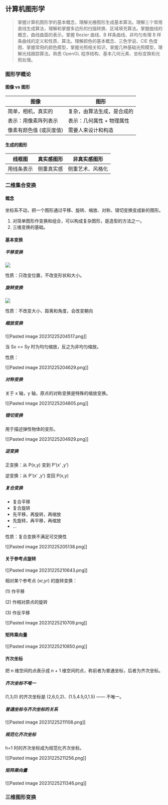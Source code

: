 ## 计算机图形学

>掌握计算机图形学的基本概念，理解光栅图形生成基本算法。理解三个常用直线生成算法，理解和掌握多边形的扫描转换、区域填充算法。掌握曲线的概念，曲线曲面的表示。掌握 Bezier 曲线、B 样条曲线、非均匀有理 B 样条曲线的定义和性质、算法。理解颜色的基本概念、三色学说、CIE 色度图、掌握常用的颜色模型，掌握光照相关知识，掌握几种基础光照模型，理解光线跟踪算法。熟悉 OpenGL 程序结构、基本几何元素、坐标变换和光照处理。

### 图形学概论

#### 图像 vs 图形

| 图像                    | 图形                       |
| ----------------------- | -------------------------- |
| 简单，相机，真实的      | 复杂，由算法生成，是合成的 |
| 表示：用像素阵列表示    | 表示：几何属性 + 物理属性  |
| 像素有颜色值 (或灰度值) | 需要人来设计和构造         |

#### 生成的图形

| 线框图     | 真实感图形 | 非真实感图形     |
| ---------- | ---------- | ---------------- |
| 用线条表示 | 侧重真实感 | 侧重艺术、风格化 |

### 二维集合变换

#### 概念

坐标系不动，把一个图形通过平移、旋转、缩放、对称、错切变换变成新的图形。

1. 对简单图形作变换和组合，可以构成复杂图形，是造型的方法之一。
2. 三维变换的基础。

#### 基本变换

##### 平移变换

![](https://picture.lanlance.cn/i/2023/12/25/65896f7c4d64e.png)

性质：只改变位置，不改变形状和大小。

##### 旋转变换

![](https://picture.lanlance.cn/i/2023/12/25/6589711ddb7ae.png)

性质：不改变大小、距离和角度，会改变朝向

##### 缩放变换

![[Pasted image 20231225204517.png]]

当 Sx == Sy 时为均匀缩放，反之为非均匀缩放。

性质：

![[Pasted image 20231225204629.png]]

##### 对称变换

关于 x 轴，y 轴，原点的对称变换是特殊的缩放变换。

![[Pasted image 20231225204805.png]]

##### 错切变换

用于描述弹性物体的变形。

![[Pasted image 20231225204929.png]]

##### 逆变换

正变换：从 P(x,y) 变到 P’(x’ ,y’)

逆变换：从 P’(x’ ,y’) 变回 P(x,y)

##### 复合变换

- 复合平移
- 复合旋转
- 先平移，再旋转，再缩放
- 先旋转，再平移，再缩放
- ...

性质：复合变换不满足可交换性

![[Pasted image 20231225205138.png]]

#### 关于参考点旋转

![[Pasted image 20231225210643.png]]

相对某个参考点 (xr,yr) 的旋转变换：

(1) 作平移

(2) 作相对原点的旋转

(3) 作反平移

![[Pasted image 20231225210709.png]]

#### 矩阵乘向量

![[Pasted image 20231225210850.png]]

#### 齐次坐标

把 n 维空间的点表示成 n + 1 维空间的点，称前者为普通坐标，后者为齐次坐标。

##### 齐次坐标不唯一

(1,3,0) 的齐次坐标是 (2,6,0,2)、(1.5,4.5,0,1.5) —— 不唯一。

##### 普通坐标与齐次坐标的关系

![[Pasted image 20231225211108.png]]

##### 规范化齐次坐标

h=1 时的齐次坐标成为规范化齐次坐标。

![[Pasted image 20231225211256.png]]

##### 矩阵乘向量

![[Pasted image 20231225211346.png]]

### 三维图形变换

